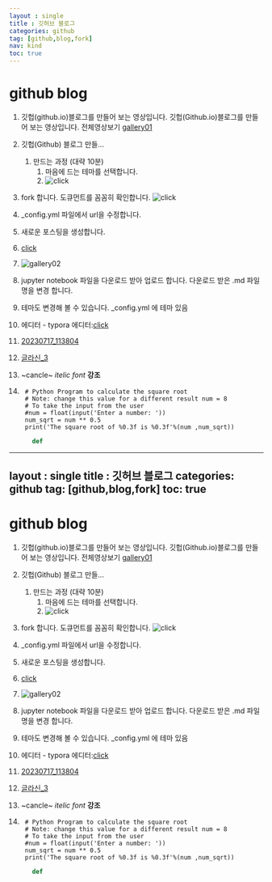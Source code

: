 ```yaml
---
layout : single
title : 깃허브 블로그
categories: github
tag: [github,blog,fork]
nav: kind
toc: true
---
```


# github blog
  1.  깃헙(github.io)블로그를 만들어 보는 영상입니다.
      깃헙(Github.io)블로그를 만들어 보는 영상입니다.
      전체영상보기 
      [gallery01](https://www.youtube.com/watch?v=--MMmHbSH9k&list=PLIMb_GuNnFwfQBZQwD-vCZENL5YLDZekr)
  2.  깃헙(Github) 블로그 만들...  
      1.   만드는 과정 (대략 10분)
           1. 마음에 드는 테마를 선택합니다.
           2. ![click](/assets/images/abraham.jpg)

  3.  fork 합니다.
      도큐먼트를 꼼꼼히 확인합니다.
      ![click](/assets/images/alaska.jpg)
      
  4.  _config.yml 파일에서 url을 수정합니다.

  5.  새로운 포스팅을 생성합니다.
  6.  [click](https://www.youtube.com/)
  7.  ![gallery02](/assets/images/himalayan.jpg)
  8.  jupyter notebook 파일을 다운로드 받아 업로드 합니다. 다운로드 받은 .md 파일 명을 변경 합니다.
  9.  테마도 변경해 볼 수 있습니다. _config.yml 에 테마 있음
  10.  에디터 - typora 에디터:[click]( https://typora.io/)
  11.  [20230717_113804](https://github.com/kchair777/kchair777.github.io/assets/36319960/ba923479-1b09-4cb7-8ae3-b05a17ab2162)
  12.  [글라신_3](https://github.com/kchair777/kchair777.github.io/assets/36319960/6f1db221-5c03-4edb-b084-27da6949beef)
  13.  ~cancle~ *itelic font* **강조**
  14.  ~~~
        # Python Program to calculate the square root
        # Note: change this value for a different result num = 8 
        # To take the input from the user
        #num = float(input('Enter a number: '))
        num_sqrt = num ** 0.5
        print('The square root of %0.3f is %0.3f'%(num ,num_sqrt))
       ~~~
       ~~~python
          def
       ~~~
      

---
layout : single
title : 깃허브 블로그
categories: github
tag: [github,blog,fork]
toc: true
---

# github blog
  1.  깃헙(github.io)블로그를 만들어 보는 영상입니다.
      깃헙(Github.io)블로그를 만들어 보는 영상입니다.
      전체영상보기 
      [gallery01](https://www.youtube.com/watch?v=--MMmHbSH9k&list=PLIMb_GuNnFwfQBZQwD-vCZENL5YLDZekr)
  2.  깃헙(Github) 블로그 만들...  
      1.   만드는 과정 (대략 10분)
           1. 마음에 드는 테마를 선택합니다.
           2. ![click](/assets/images/abraham.jpg)

  3.  fork 합니다.
      도큐먼트를 꼼꼼히 확인합니다.
      ![click](/assets/images/alaska.jpg)
      
  4.  _config.yml 파일에서 url을 수정합니다.

  5.  새로운 포스팅을 생성합니다.
  6.  [click](https://www.youtube.com/)
  7.  ![gallery02](/assets/images/himalayan.jpg)
  8.  jupyter notebook 파일을 다운로드 받아 업로드 합니다. 다운로드 받은 .md 파일 명을 변경 합니다.
  9.  테마도 변경해 볼 수 있습니다. _config.yml 에 테마 있음
  10.  에디터 - typora 에디터:[click]( https://typora.io/)
  11.  [20230717_113804](https://github.com/kchair777/kchair777.github.io/assets/36319960/ba923479-1b09-4cb7-8ae3-b05a17ab2162)
  12.  [글라신_3](https://github.com/kchair777/kchair777.github.io/assets/36319960/6f1db221-5c03-4edb-b084-27da6949beef)
  13.  ~cancle~ *itelic font* **강조**
  14.  ~~~
        # Python Program to calculate the square root
        # Note: change this value for a different result num = 8 
        # To take the input from the user
        #num = float(input('Enter a number: '))
        num_sqrt = num ** 0.5
        print('The square root of %0.3f is %0.3f'%(num ,num_sqrt))
       ~~~
       ~~~python
          def
       ~~~
      


